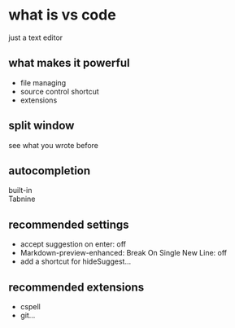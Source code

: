 # what is vs code
just a text editor

## what makes it powerful
- file managing
- source control shortcut
- extensions

## split window
see what you wrote before

## autocompletion
built-in\
Tabnine

## recommended settings
- accept suggestion on enter: off
- Markdown-preview-enhanced: Break On Single New Line: off
- add a shortcut for hideSuggest…

## recommended extensions
- cspell
- git…
